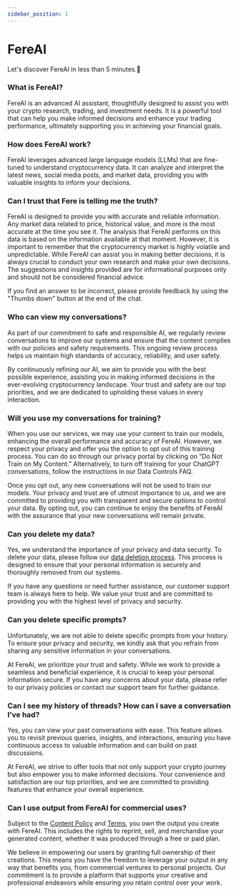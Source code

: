 ```yaml
---
sidebar_position: 1
---
```


# FereAI

Let's discover FereAI in less than 5 minutes.🤝

### What is FereAI?

FereAI is an advanced AI assistant, thoughtfully designed to assist you with your crypto research, trading, and investment needs. It is a powerful tool that can help you make informed decisions and enhance your trading performance, ultimately supporting you in achieving your financial goals.

### How does FereAI work?

FereAI leverages advanced large language models (LLMs) that are fine-tuned to understand cryptocurrency data. It can analyze and interpret the latest news, social media posts, and market data, providing you with valuable insights to inform your decisions.

### Can I trust that Fere is telling me the truth?

FereAI is designed to provide you with accurate and reliable information. Any market data related to price, historical value, and more is the most accurate at the time you see it. The analysis that FereAI performs on this data is based on the information available at that moment. However, it is important to remember that the cryptocurrency market is highly volatile and unpredictable. While FereAI can assist you in making better decisions, it is always crucial to conduct your own research and make your own decisions. The suggestions and insights provided are for informational purposes only and should not be considered financial advice.

If you find an answer to be incorrect, please provide feedback by using the "Thumbs down" button at the end of the chat.

### Who can view my conversations?

As part of our commitment to safe and responsible AI, we regularly review conversations to improve our systems and ensure that the content complies with our policies and safety requirements. This ongoing review process helps us maintain high standards of accuracy, reliability, and user safety.

By continuously refining our AI, we aim to provide you with the best possible experience, assisting you in making informed decisions in the ever-evolving cryptocurrency landscape. Your trust and safety are our top priorities, and we are dedicated to upholding these values in every interaction.

### Will you use my conversations for training?

When you use our services, we may use your content to train our models, enhancing the overall performance and accuracy of FereAI. However, we respect your privacy and offer you the option to opt out of this training process. You can do so through our privacy portal by clicking on “Do Not Train on My Content.” Alternatively, to turn off training for your ChatGPT conversations, follow the instructions in our Data Controls FAQ.

Once you opt out, any new conversations will not be used to train our models. Your privacy and trust are of utmost importance to us, and we are committed to providing you with transparent and secure options to control your data. By opting out, you can continue to enjoy the benefits of FereAI with the assurance that your new conversations will remain private.

### Can you delete my data?

Yes, we understand the importance of your privacy and data security. To delete your data, please follow our [data deletion process](#). This process is designed to ensure that your personal information is securely and thoroughly removed from our systems.

If you have any questions or need further assistance, our customer support team is always here to help. We value your trust and are committed to providing you with the highest level of privacy and security.

### Can you delete specific prompts?

Unfortunately, we are not able to delete specific prompts from your history. To ensure your privacy and security, we kindly ask that you refrain from sharing any sensitive information in your conversations.

At FereAI, we prioritize your trust and safety. While we work to provide a seamless and beneficial experience, it is crucial to keep your personal information secure. If you have any concerns about your data, please refer to our privacy policies or contact our support team for further guidance.

### Can I see my history of threads? How can I save a conversation I’ve had?

Yes, you can view your past conversations with ease. This feature allows you to revisit previous queries, insights, and interactions, ensuring you have continuous access to valuable information and can build on past discussions.

At FereAI, we strive to offer tools that not only support your crypto journey but also empower you to make informed decisions. Your convenience and satisfaction are our top priorities, and we are committed to providing features that enhance your overall experience.

### Can I use output from FereAI for commercial uses?

Subject to the [Content Policy](#) and [Terms](#), you own the output you create with FereAI. This includes the rights to reprint, sell, and merchandise your generated content, whether it was produced through a free or paid plan.

We believe in empowering our users by granting full ownership of their creations. This means you have the freedom to leverage your output in any way that benefits you, from commercial ventures to personal projects. Our commitment is to provide a platform that supports your creative and professional endeavors while ensuring you retain control over your work.
